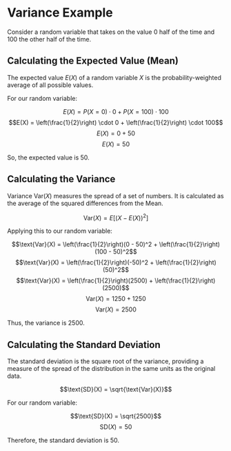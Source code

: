 # Variance Example

Consider a random variable that takes on the value 0 half of the time and 100 the other half of the time.

## Calculating the Expected Value (Mean)

The expected value $E(X)$ of a random variable $X$ is the probability-weighted average of all possible values. 

For our random variable:

$$E(X) = P(X=0) \cdot 0 + P(X=100) \cdot 100$$
$$E(X) = \left(\frac{1}{2}\right) \cdot 0 + \left(\frac{1}{2}\right) \cdot 100$$
$$E(X) = 0 + 50$$
$$E(X) = 50$$

So, the expected value is 50.

## Calculating the Variance

Variance $\text{Var}(X)$ measures the spread of a set of numbers. It is calculated as the average of the squared differences from the Mean.

$$\text{Var}(X) = E[(X - E(X))^2]$$

Applying this to our random variable:

$$\text{Var}(X) = \left(\frac{1}{2}\right)(0 - 50)^2 + \left(\frac{1}{2}\right)(100 - 50)^2$$
$$\text{Var}(X) = \left(\frac{1}{2}\right)(-50)^2 + \left(\frac{1}{2}\right)(50)^2$$
$$\text{Var}(X) = \left(\frac{1}{2}\right)(2500) + \left(\frac{1}{2}\right)(2500)$$
$$\text{Var}(X) = 1250 + 1250$$
$$\text{Var}(X) = 2500$$

Thus, the variance is 2500.

## Calculating the Standard Deviation

The standard deviation is the square root of the variance, providing a measure of the spread of the distribution in the same units as the original data.

$$\text{SD}(X) = \sqrt{\text{Var}(X)}$$

For our random variable:

$$\text{SD}(X) = \sqrt{2500}$$
$$\text{SD}(X) = 50$$

Therefore, the standard deviation is 50.

